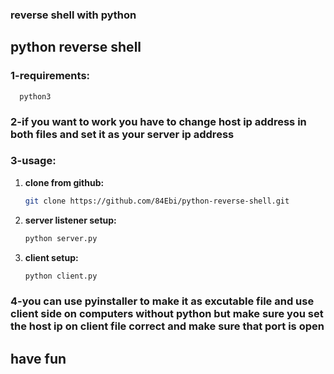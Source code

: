### reverse shell with python
## python reverse shell       


### 1-requirements:
  
      python3

                                                                                     
### 2-if you want to work you have to change host ip address in both files and set it as your server ip address                               

                                                                                                                                      
### 3-usage:
  
  1. **clone from github:**
     
     ```bash
     git clone https://github.com/84Ebi/python-reverse-shell.git
     ```

  2. **server listener setup:**
          
     ```bash
     python server.py
     ```                
          
  3. **client setup:**

     ```bash
     python client.py
     ```
    
### 4-you can use pyinstaller to make it as excutable file and use client side on computers without python but make sure you set the host ip on client file correct and make sure that port is open 
                                                                                                                             
                                                                                               
                                                                                                     
## have fun                                                          

